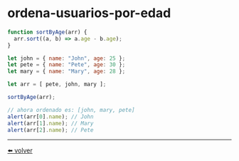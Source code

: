 # ordena-usuarios-por-edad

````js
function sortByAge(arr) {
  arr.sort((a, b) => a.age - b.age);
}

let john = { name: "John", age: 25 };
let pete = { name: "Pete", age: 30 };
let mary = { name: "Mary", age: 28 };

let arr = [ pete, john, mary ];

sortByAge(arr);

// ahora ordenado es: [john, mary, pete]
alert(arr[0].name); // John
alert(arr[1].name); // Mary
alert(arr[2].name); // Pete
````

---
[⬅️ volver](https://github.com/VictorHugoAguilar/javascript-interview-questions-explained/blob/main/theory/data-types/array-methods/readme.md#ordena-usuarios-por-edad)
